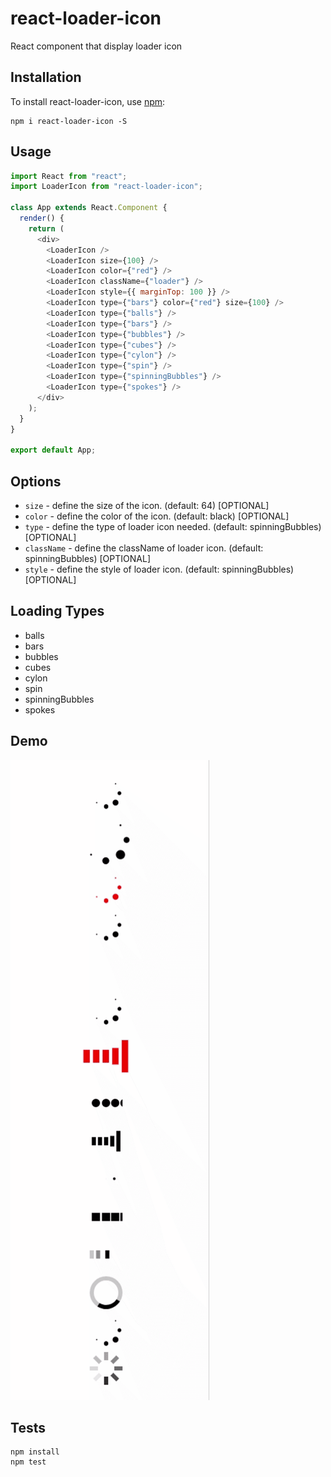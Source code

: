 # react-loader-icon

React component that display loader icon

## Installation

To install react-loader-icon, use [npm](http://github.com/npm/npm):

```
npm i react-loader-icon -S
```

## Usage

```javascript
import React from "react";
import LoaderIcon from "react-loader-icon";

class App extends React.Component {
  render() {
    return (
      <div>
        <LoaderIcon />
        <LoaderIcon size={100} />
        <LoaderIcon color={"red"} />
        <LoaderIcon className={"loader"} />
        <LoaderIcon style={{ marginTop: 100 }} />
        <LoaderIcon type={"bars"} color={"red"} size={100} />
        <LoaderIcon type={"balls"} />
        <LoaderIcon type={"bars"} />
        <LoaderIcon type={"bubbles"} />
        <LoaderIcon type={"cubes"} />
        <LoaderIcon type={"cylon"} />
        <LoaderIcon type={"spin"} />
        <LoaderIcon type={"spinningBubbles"} />
        <LoaderIcon type={"spokes"} />
      </div>
    );
  }
}

export default App;
```

## Options
- `size` - define the size of the icon. (default: 64) [OPTIONAL]
- `color` - define the color of the icon. (default: black) [OPTIONAL]
- `type` - define the type of loader icon needed. (default: spinningBubbles) [OPTIONAL]
- `className` - define the className of loader icon. (default: spinningBubbles) [OPTIONAL]
- `style` - define the style of loader icon. (default: spinningBubbles) [OPTIONAL]

## Loading Types
* balls
* bars
* bubbles
* cubes
* cylon
* spin
* spinningBubbles
* spokes

## Demo
![react-loader-icon demo](/react-loader-icon.gif)

## Tests

```
npm install
npm test
```